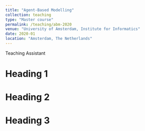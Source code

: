 ```yaml
---
title: "Agent-Based Modelling"
collection: teaching
type: "Master course"
permalink: /teaching/abm-2020
venue: "University of Amsterdam, Institute for Informatics"
date: 2020-01
location: "Amsterdam, The Netherlands"
---
```


Teaching Assistant

Heading 1
======

Heading 2
======

Heading 3
======